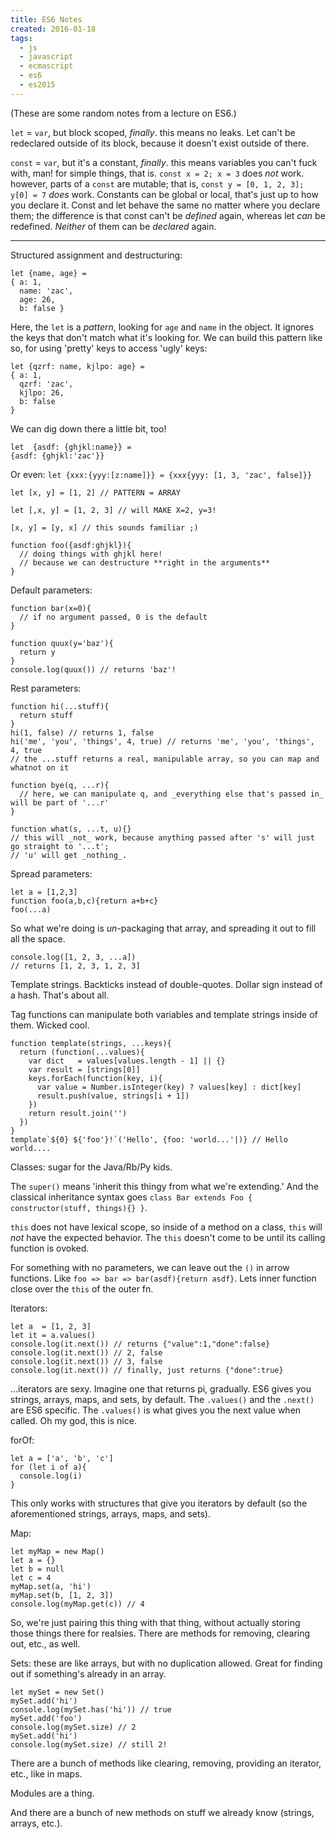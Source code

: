 ```yaml
---
title: ES6 Notes
created: 2016-01-18
tags:
  - js
  - javascript
  - ecmascript
  - es6
  - es2015
---
```


(These are some random notes from a lecture on ES6.)

`let` = `var`, but block scoped, _finally_. this means no leaks. Let can't be
redeclared outside of its block, because it doesn't exist outside of there.

`const` = `var`, but it's a constant, _finally_. this means variables you can't
fuck with, man! for simple things, that is. `const x = 2; x = 3` does _not_
work. however, parts of a `const` are mutable; that is, `const y = [0, 1, 2, 3];
y[0] = 7` _does_ work. Constants can be global or local, that's just up to how
you declare it. Const and let behave the same no matter where you declare them;
the difference is that const can't be _defined_ again, whereas let _can_ be
redefined. _Neither_ of them can be _declared_ again.

--------

Structured assignment and destructuring:

```
let {name, age} =
{ a: 1,
  name: 'zac',
  age: 26,
  b: false }
```

Here, the `let` is a _pattern_, looking for `age` and `name` in the object. It
ignores the keys that don't match what it's looking for. We can build this
pattern like so, for using 'pretty' keys to access 'ugly' keys:

```
let {qzrf: name, kjlpo: age} =
{ a: 1,
  qzrf: 'zac',
  kjlpo: 26,
  b: false
}
```

We can dig down there a little bit, too!

```
let  {asdf: {ghjkl:name}} =
{asdf: {ghjkl:'zac'}}
```

Or even: `let {xxx:{yyy:[z:name]}} = {xxx{yyy: [1, 3, 'zac', false]}}`

```
let [x, y] = [1, 2] // PATTERN = ARRAY

let [,x, y] = [1, 2, 3] // will MAKE X=2, y=3!

[x, y] = [y, x] // this sounds familiar ;)

function foo({asdf:ghjkl}){
  // doing things with ghjkl here!
  // because we can destructure **right in the arguments**
}
```

Default parameters:

```
function bar(x=0){
  // if no argument passed, 0 is the default
}

function quux(y='baz'){
  return y
}
console.log(quux()) // returns 'baz'!
```

Rest parameters:

```
function hi(...stuff){
  return stuff
}
hi(1, false) // returns 1, false
hi('me', 'you', 'things', 4, true) // returns 'me', 'you', 'things', 4, true
// the ...stuff returns a real, manipulable array, so you can map and whatnot on it

function bye(q, ...r){
  // here, we can manipulate q, and _everything else that's passed in_ will be part of '...r'
}

function what(s, ...t, u){}
// this will _not_ work, because anything passed after 's' will just go straight to '...t';
// 'u' will get _nothing_.
```

Spread parameters:

```
let a = [1,2,3]
function foo(a,b,c){return a+b+c}
foo(...a)
```

So what we're doing is _un_-packaging that array, and spreading it out to fill
all the space.

```
console.log([1, 2, 3, ...a])
// returns [1, 2, 3, 1, 2, 3]
```

Template strings. Backticks instead of double-quotes. Dollar sign instead of a
hash. That's about all.

Tag functions can manipulate both variables and template strings inside of
them. Wicked cool.

```
function template(strings, ...keys){
  return (function(...values){
    var dict   = values[values.length - 1] || {}
    var result = [strings[0]]
    keys.forEach(function(key, i){
      var value = Number.isInteger(key) ? values[key] : dict[key]
      result.push(value, strings[i + 1])
    })
    return result.join('')
  })
}
template`${0} ${'foo'}!`('Hello', {foo: 'world...'|)} // Hello world....
```

Classes: sugar for the Java/Rb/Py kids.

The `super()` means 'inherit this thingy from what we're extending.' And the
classical inheritance syntax goes `class Bar extends Foo { constructor(stuff,
things){} }`.

`this` does not have lexical scope, so inside of a method on a class, `this`
will _not_ have the expected behavior. The `this` doesn't come to be until its
calling function is ovoked.

For something with no parameters, we can leave out the `()` in arrow
functions. Like `foo => bar => bar(asdf){return asdf}`. Lets inner function
close over the `this` of the outer fn.

Iterators:

```
let a  = [1, 2, 3]
let it = a.values()
console.log(it.next()) // returns {"value":1,"done":false}
console.log(it.next()) // 2, false
console.log(it.next()) // 3, false
console.log(it.next()) // finally, just returns {"done":true}
```

...iterators are sexy. Imagine one that returns pi, gradually. ES6 gives you
strings, arrays, maps, and sets, by default. The `.values()` and the `.next()`
are ES6 specific. The `.values()` is what gives you the next value when
called. Oh my god, this is nice.

forOf:

```
let a = ['a', 'b', 'c']
for (let i of a){
  console.log(i)
}
```

This only works with structures that give you iterators by default (so the
aforementioned strings, arrays, maps, and sets).

Map:

```
let myMap = new Map()
let a = {}
let b = null
let c = 4
myMap.set(a, 'hi')
myMap.set(b, [1, 2, 3])
console.log(myMap.get(c)) // 4
```

So, we're just pairing this thing with that thing, without actually storing
those things there for realsies. There are methods for removing, clearing out,
etc., as well.

Sets: these are like arrays, but with no duplication allowed. Great for
finding out if something's already in an array.

```
let mySet = new Set()
mySet.add('hi')
console.log(mySet.has('hi')) // true
mySet.add('foo')
console.log(mySet.size) // 2
mySet.add('hi')
console.log(mySet.size) // still 2!
```

There are a bunch of methods like clearing, removing, providing an iterator,
etc., like in maps.

Modules are a thing.

And there are a bunch of new methods on stuff we already know (strings,
arrays, etc.).
